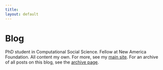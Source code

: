 ```yaml
---
title: 
layout: default
---
```


# Blog

PhD student in Computational Social Science. Fellow at New America Foundation. All content my own. For more, see my [main site](http://aelkus.github.io). For an archive of all posts on this blog, see the [archive page](archives/archives.html). 








